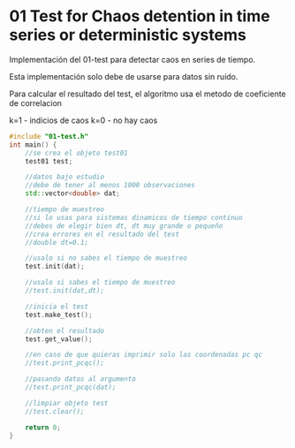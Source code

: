 # 01 Test for Chaos detention in time series or deterministic systems
Implementación del 01-test para detectar caos en series de tiempo.

Esta implementación solo debe de usarse para datos sin ruido.

Para calcular el resultado del test, el algoritmo usa el metodo de 
coeficiente de correlacion 

k=1 - indicios de caos
k=0 - no hay caos

```cpp
#include "01-test.h"
int main() {
    //se crea el objeto test01
    test01 test; 

    //datos bajo estudio
    //debe de tener al menos 1000 observaciones
    std::vector<double> dat;     

    //tiempo de muestreo
    //si lo usas para sistemas dinamicos de tiempo continuo
    //debes de elegir bien dt, dt muy grande o pequeño
    //crea errores en el resultado del test
    //double dt=0.1; 

    //usalo si no sabes el tiempo de muestreo
    test.init(dat);

    //usalo si sabes el tiempo de muestreo
    //test.init(dat,dt);

    //inicia el test
    test.make_test();

    //obten el resultado
    test.get_value();

    //en caso de que quieras imprimir solo las coordenadas pc qc
    //test.print_pcqc();

    //pasando datos al argumento
    //test.print_pcqc(dat);

    //limpiar objeto test
    //test.clear();

    return 0;
}
```